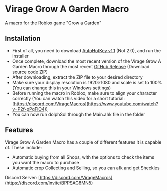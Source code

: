 # Virage Grow A Garden Macro
A macro for the Roblox game "Grow a Garden"

 ## Installation
 - First of all, you need to download [AutoHotKey v1.1](https://www.autohotkey.com/) (Not 2.0), and run the installer
 - Once complete, download the most recent version of the Virage Grow A Garden Macro through the most recent [GitHub Release](https://github.com/BuilderDolphin/dolphSol-Macro/releases/latest) (Download source code ZIP)
 - After downloading, extract the ZIP file to your desired directory
 - Make sure your display resolution is 1920×1080 and scale is set to 100% (You can change this in your Windows settings)
 - Before running the macro in Roblox, make sure to align your character correctly (You can watch this video for a short tutorial: [https://discord.com/VirageMacros](https://www.youtube.com/watch?v=P2f-pPqFlO4))
 - You can now run dolphSol through the Main.ahk file in the folder

## Features
Virage Grow A Garden Macro has a couple of different features it is capable of. These include:
 - Automatic buying from all Shops, with the options to check the items you want the macro to purchase
 - Automatic crop Collecting and Selling, so you can afk and get Sheckles

 Discord Server: [https://discord.com/VirageMacros](https://discord.com/invite/BPPSAG8MN5)
